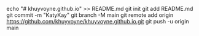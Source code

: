 echo "# khuyvoyne.github.io" >> README.md
git init
git add README.md
git commit -m "KatyKay"
git branch -M main
git remote add origin https://github.com/khuyvoyne/khuyvoyne.github.io.git
git push -u origin main

